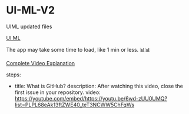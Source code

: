 # UI-ML-V2
UIML updated files

[UI ML](http://uiml.herokuapp.com/)

The app may take some time to load, like 1 min or less.
📊📊


[Complete Video Explanation](https://www.youtube.com/playlist?list=PLPL68eAk13ftZWE40_teT3NCWW5ChFqWs)



steps:
- title: What is GitHub?
  description: After watching this video, close the first issue in your repository.
  video: https://youtube.com/embed/<https://youtu.be/6wd-zUU0UMQ?list=PLPL68eAk13ftZWE40_teT3NCWW5ChFqWs>
